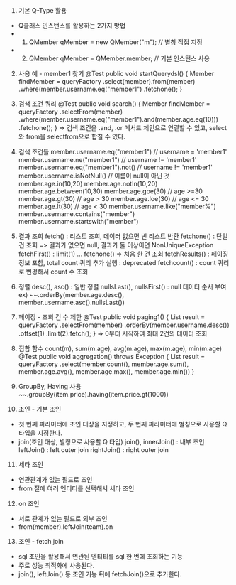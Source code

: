 1. 기본 Q-Type 활용
- Q클래스 인스턴스를 활용하는 2가지 방법
- 1. QMember qMember = new QMember("m");     // 별칭 직접 지정
- 2. QMember qMember = QMember.member;       // 기본 인스턴스 사용

2. 사용 예 - member1 찾기
@Test
public void startQuerydsl() {
  Member findMember = queryFactory
                  .select(member).from(member)
                  .where(member.username.eq("member1")
                  .fetchone();
  }

3. 검색 조건 쿼리
@Test
public void search() {
  Member findMember = queryFactory
                  .selectFrom(member)
                  .where(member.username.eq("member1").and(member.age.eq(10)))
                  .fetchone();
  }
=> 검색 조건을 .and, .or 메서드 체인으로 연결할 수 있고, select와 from을 selectfrom으로 합칠 수 있다.

4. 검색 조건들
  member.username.eq("member1")          // username  = 'member1'
  member.username.ne("member1")          // username != 'member1'
  member.username.eq("member1").not()    // username != 'member1'
  member.username.isNotNull()            // 이름이 null이 아닌 것
  member.age.in(10,20)
  member.age.notIn(10,20)
  member.age.between(10,30)
  member.age.goe(30)                    // age >=30
  member.age.gt(30)                     // age > 30
  member.age.loe(30)                    // age <= 30
  member.age.lt(30)                     // age < 30
  member.username.like("member%")
  member.username.contains("member")
  member.username.startswith("member")

5. 결과 조회
  fetch() : 리스트 조회, 데이터 없으면 빈 리스트 반환
  fetchone() : 단일 건 조회 => 결과가 없으면 null, 결과가 둘 이상이면 NonUniqueException
  fetchFirst() : limit(1) ... fetchone() => 처음 한 건 조회
  fetchResults() : 페이징 정보 포함, total count 쿼리 추가 실행 : deprecated
  fetchcount() : count 쿼리로 변경해서 count 수 조회

6. 정렬
  desc(), asc() : 일반 정렬
  nullsLast(), nullsFirst() : null 데이터 순서 부여
  ex) ~~.orderBy(member.age.desc(), member.username.asc().nullsLast())

7. 페이징 - 조회 건 수 제한
  @Test
  public void paging1() {
    List<Member> result = queryFactory
                      .selectFrom(member)
                      .orderBy(member.username.desc())
                      .offset(1)
                      .limit(2).fetch();
  }
=> 0부터 시작하여 최대 2건의 데이터 조회

8. 집합 함수
  count(m), sum(m.age), avg(m.age), max(m.age), min(m.age)
  @Test
  public void aggregation() throws Exception {
      List<Tuple> result = queryFactory
                      .select(member.count(), member.age.sum(), member.age.avg(), member.age.max(), member.age.min())
  }

9. GroupBy, Having 사용
  ~~.groupBy(item.price).having(item.price.gt(1000))

10. 조인 - 기본 조인
  - 첫 번째 파라미터에 조인 대상을 지정하고, 두 번째 파라미터에 별칭으로 사용할 Q 타입을 지정한다.
  - join(조인 대상, 별칭으로 사용할 Q 타입)
  join(), innerJoin() : 내부 조인
  leftJoin() : left outer join
  rightJoin() : right outer join

11. 세타 조인
- 연관관계가 없는 필드로 조인
- from 절에 여러 엔티티를 선택해서 세타 조인

12. on 조인
- 서로 관계가 없는 필드로 외부 조인
- from(member).leftJoin(team).on

13. 조인 - fetch join
- sql 조인을 활용해서 연관된 엔티티를 sql 한 번에 조회하는 기능
- 주로 성능 최적화에 사용된다.
- join(), leftJoin() 등 조인 기능 뒤에 fetchJoin()으로 추가한다.
  














